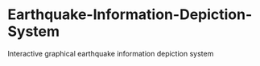 # Earthquake-Information-Depiction-System
Interactive graphical earthquake information depiction system
